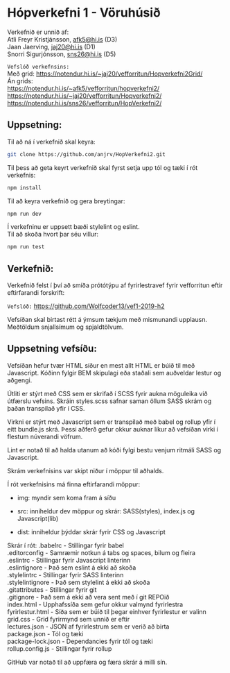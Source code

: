 # Hópverkefni 1 - Vöruhúsið
Verkefnið er unnið af:<br/>
Atli Freyr Kristjánsson, afk5@hi.is (D3)<br/>
Jaan Jaerving, jaj20@hi.is (D1)<br/>
Snorri Sigurjónsson, sns26@hi.is (D5)

<code>Vefslóð verkefnsins:</code><br/>
Með grid: https://notendur.hi.is/~jaj20/vefforritun/Hopverkefni2Grid/<br/>
Án grids:<br/>
https://notendur.hi.is/~afk5/vefforritun/hopverkefni2/<br/>
https://notendur.hi.is/~jaj20/vefforritun/Hopverkefni2/<br/>
https://notendur.hi.is/sns26/vefforritun/HopVerkefni2/

## Uppsetning: 

Til að ná í verkefnið skal keyra:
```sh
git clone https://github.com/anjrv/HopVerkefni2.git
```

Til þess að geta keyrt verkefnið skal fyrst setja upp tól og tæki í rót verkefnis:
```sh
npm install
```

Til að keyra verkefnið og gera breytingar:
```sh
npm run dev
```

Í verkefninu er uppsett bæði stylelint og eslint.<br/>
Til að skoða hvort þar séu villur:
```sh
npm run test
```

## Verkefnið:

Verkefnið felst í því að smíða prótótýpu af fyrirlestravef fyrir vefforritun eftir eftirfarandi forskrift:

<code>Vefslóð:</code>
https://github.com/Wolfcoder13/vef1-2019-h2

Vefsíðan skal birtast rétt á ýmsum tækjum með mismunandi upplausn. Meðtöldum snjallsímum og spjaldtölvum.

## Uppsetning vefsíðu:

Vefsíðan hefur tvær HTML síður en mest allt HTML er búið til með Javascript. Kóðinn fylgir BEM skipulagi eða staðali sem auðveldar lestur og aðgengi.

Útliti er stýrt með CSS sem er skrifað í SCSS fyrir aukna möguleika við útfærslu vefsins. Skráin styles.scss safnar saman öllum SASS skrám og þaðan transpilað yfir í CSS. 

Virkni er stýrt með Javascript sem er transpilað með babel og rollup yfir í eitt bundle.js skrá. Þessi aðferð gefur okkur auknar líkur að vefsíðan virki í flestum núverandi vöfrum.

Lint er notað til að halda utanum að kóði fylgi bestu venjum ritmáli SASS og Javascript. 

Skrám verkefnisins var skipt niður í möppur til aðhalds. 

Í rót verkefnisins má finna eftirfarandi möppur:

- img:
myndir sem koma fram á síðu

- src:
inniheldur dev möppur og skrár: SASS(styles), index.js og Javascript(lib)

- dist:
inniheldur þýddar skrár fyrir CSS og Javascript

Skrár í rót:
.babelrc - Stillingar fyrir babel<br/>
.editorconfig - Samræmir notkun á tabs og spaces, bilum og fleira<br/>
.eslintrc - Stillingar fyrir Javascript linterinn<br/>
.eslintignore - Það sem eslint á ekki að skoða<br/>
.stylelintrc - Stillingar fyrir SASS linterinn<br/>
.stylelintignore - Það sem stylelint á ekki að skoða<br/>
.gitattributes - Stillingar fyrir git<br/>
.gitignore - Það sem á ekki að vera sent með í git REPOið<br/>
index.html - Upphafssíða sem gefur okkur valmynd fyrirlestra<br/>
fyrirlestur.html - Síða sem er búið til þegar einhver fyrirlestur er valinn<br/>
grid.css - Grid fyrirmynd sem unnið er eftir<br/>
lectures.json - JSON af fyrirlestrum sem er verið að birta<br/>
package.json - Tól og tæki<br/>
package-lock.json - Dependancies fyrir tól og tæki<br/>
rollup.config.js - Stillingar fyrir rollup

GitHub var notað til að uppfæra og færa skrár á milli sín. 
